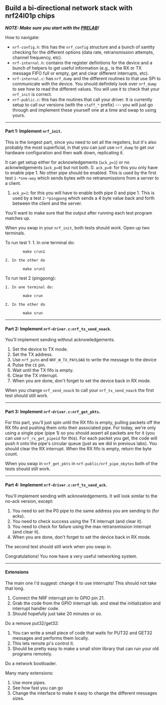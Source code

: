 ## Build a bi-directional network stack with nrf24l01p chips


***NOTE: Make sure you start with the [PRELAB](PRELAB.md)!***

How to navigate:
  - `nrf-config.h`: this has the `nrf_config` structure and a bunch of santity checking
    for the different options (data rate, retransmission attempts, channel frequency, etc).
  - `nrf-internal.h`: contains the register definitions for the device and a bunch of helpers to
    get useful information (e.g., is the RX or TX message FIFO full or empty, get and 
    clear different interrupts, etc).
  - `nrf-internal.c`: has `nrf_dump` and the different routines to that use SPI to
    communicate with the device.  You should definitely look over `nrf_dump` to see
    how to read the different values.  You will use it to check that your `nrf_init`
    is correct.
  - `nrf-public.c`: this has the routines that call your driver.  It is currently
    setup to call our versions (with the `staff_*` prefix) --- you will just go
    through and implement these yourself one at a time and swap to using yours.

  
--------------------------------------------------------------------------------
#### Part 1: Implement `nrf_init`.

This is the longest part, since you need to set all the regsiters,
but it's also probably the most superficial, in that you can just
use `nrf_dump` to get our hardware configuration and then walk down,
replicating it.

It can get setup either for acknowledgements (`ack_p=1`) or no
acknwledgements (`ack_p=0`) but not both.
   0. `ack_p=0`: for this you only have to enable pipe 1.  No other pipe should be
      enabled.  This is used by the first test `1-*one-way` which sends bytes with
      no retransmissions from a server to a client.

   1. `ack_p=1`: for this you will have to enable both pipe 0 and pipe 1.  This is
      used by a test `2-*pingpong` which sends a 4 byte value back and forth between
      the client and the server.

You'll want to make sure that the output after running each test program
matches up.

When you swap in your `nrf_init`, both tests should work.  Open up two terminals.

To run test 1:
    1. In one terminal do:

            make crun1

    2. In the other do 

            make srun1


To run test 2 (pingpong):

    1. In one terminal do:

            make crun

    2. In the other do 

            make srun



--------------------------------------------------------------------------------
#### Part 2: Implement `nrf-driver.c:nrf_tx_send_noack`.

You'll implement sending without acknowledgements.
   1. Set the device to TX mode.
   2. Set the TX address.
   3. Use `nrf_putn` and `NRF_W_TX_PAYLOAD` to write the message to the device
   4. Pulse the `CE` pin.
   5. Wait until the TX fifo is empty.
   6. Clear the TX interrupt.
   7. When you are done, don't forget to set the device back in RX mode.

When you change `nrf_send_noack` to call your `nrf_tx_send_noack` the first test
should still work.

--------------------------------------------------------------------------------
#### Part 3: Implement `nrf-driver.c:nrf_get_pkts`.

For this part, you'll just spin until the RX fifo is empty, pulling packets off 
the RX fifo and pushing them onto their associated pipe.  For today, we're only
using a single pipe (pipe 1) so you should assert all packets are for it (you 
can use `nrf_rx_get_pipeid` for this).  For each packet you get, the code will
push it onto the pipe's circular queue (just as we did in previous labs).  You should
clear the RX interrupt.  When the RX fifo is empty, return the byte count.

When you swap in `nrf_get_pkts` in `nrf-public/nrf_pipe_nbytes` both of the tests
should still work.

--------------------------------------------------------------------------------
#### Part 4: Implement `nrf-driver.c:nrf_tx_send_ack`.

You'll implement sending with acknowledgements.  It will look similar to 
the no-ack version, except:
   1. You need to set the P0 pipe to the same address you are sending to (for acks).
   2. You need to check success using the TX interrupt (and clear it).
   3. You need to check for failure using the max retransmission interrupt (and clear it).
   4. When you are done, don't forget to set the device back in RX mode.

The second test should still work when you swap in.

Congratulations!  You now have a very useful networking system.


--------------------------------------------------------------------------------
#### Extensions

The main one I'd suggest:  change it to use interrupts!  This should
not take that long.

  1. Connect the NRF interrupt pin to GPIO pin 21.
  2. Grab the code from the GPIO interrupt lab.  and steal the initialization and 
     interrupt handler code.
  3. Should hopefully just take 20 minutes or so.
 
Do a remove put32/get32:
  1. You can write a small piece of code that waits for PUT32 and GET32 messages and
     performs them locally.
  2. This lets remote pi's control it.
  3. Should be pretty easy to make a small shim library that can run your old programs
     remotely.

Do a network bootloader.

  
Many many extensions:
  1. Use more pipes.
  2. See how fast you can go
  3. Change the interface to make it easy to change the different messages sizes.

